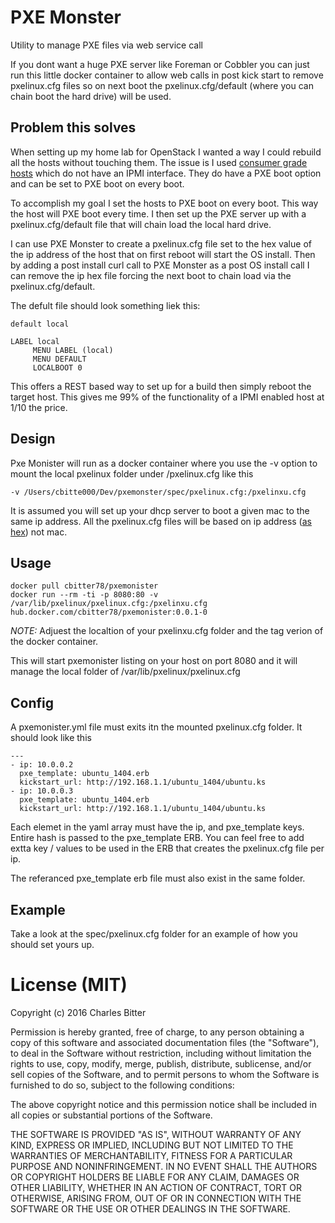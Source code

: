 # PXE Monster

Utility to manage PXE files via web service call

If you dont want a huge PXE server like Foreman or Cobbler you can just run this little docker container to allow web calls in post kick start to remove pxelinux.cfg files so on next boot the pxelinux.cfg/default (where you can chain boot the hard drive) will be used.


## Problem this solves

When setting up my home lab for OpenStack I wanted a way I could rebuild all the hosts without touching them.  The issue is I used [consumer grade hosts](http://www.amazon.com/Gigabyte-i3-4010U-Barebones-Thickness-GB-BXi3H-4010/dp/B00I05NH9S?ie=UTF8&psc=1&redirect=true&ref_=oh_aui_detailpage_o08_s01) which do not have an IPMI interface.  They do have a PXE boot option and can be set to PXE boot on every boot.  

To accomplish my goal I set the hosts to PXE boot on every boot.   This way the host will PXE boot every time.  I then set up the PXE server up with a pxelinux.cfg/default file that will chain load the local hard drive.   

I can use PXE Monster to create a pxelinux.cfg file set to the hex value of the ip address of the host that on first reboot will start the OS install.  Then by adding a post install curl call to PXE Monster as a post OS install call I can remove the ip hex file forcing the next boot to chain load via the pxelinux.cfg/default.

The defult file should look something liek this:

```
default local

LABEL local
     MENU LABEL (local)
     MENU DEFAULT
     LOCALBOOT 0

```

This offers a REST based way to set up for a build then simply reboot the target host.   This gives me 99% of the functionality of a IPMI enabled host at 1/10 the price.


## Design

Pxe Monister will run as a docker container where you use the -v option to mount the local pxelinux folder under /pxelinux.cfg like this

```
-v /Users/cbitte000/Dev/pxemonster/spec/pxelinux.cfg:/pxelinxu.cfg
```

It is assumed you will set up your dhcp server to boot a given mac to the same ip address.  All the pxelinux.cfg files will be based on ip address ([as hex](http://www.syslinux.org/wiki/index.php?title=PXELINUX#Configuration)) not mac.  


## Usage

```
docker pull cbitter78/pxemonister
docker run --rm -ti -p 8080:80 -v /var/lib/pxelinux/pxelinux.cfg:/pxelinxu.cfg hub.docker.com/cbitter78/pxemonister:0.0.1-0

```

*NOTE:* Adjuest the localtion of your pxelinxu.cfg folder and the tag verion of the docker container. 

This will start pxemonister listing on your host on port 8080 and it will manage the local folder of /var/lib/pxelinux/pxelinux.cfg

## Config

A pxemonister.yml file must exits itn the mounted pxelinux.cfg folder.  It should look like this

```
---
- ip: 10.0.0.2
  pxe_template: ubuntu_1404.erb
  kickstart_url: http://192.168.1.1/ubuntu_1404/ubuntu.ks
- ip: 10.0.0.3
  pxe_template: ubuntu_1404.erb
  kickstart_url: http://192.168.1.1/ubuntu_1404/ubuntu.ks

```

Each elemet in the yaml array must have the ip, and pxe_template keys.  Entire hash is passed to the pxe_template ERB.  You can feel free to add extta key / values to be used in the ERB that creates the pxelinux.cfg file per ip.

The referanced pxe_template erb file must also exist in the same folder.


## Example

Take a look at the spec/pxelinux.cfg folder for an example of how you should set yours up.


# License (MIT)

Copyright (c) 2016 Charles Bitter 

Permission is hereby granted, free of charge, to any person obtaining a copy of this software and associated documentation files (the "Software"), to deal in the Software without restriction, including without limitation the rights to use, copy, modify, merge, publish, distribute, sublicense, and/or sell copies of the Software, and to permit persons to whom the Software is furnished to do so, subject to the following conditions:

The above copyright notice and this permission notice shall be included in all copies or substantial portions of the Software.

THE SOFTWARE IS PROVIDED "AS IS", WITHOUT WARRANTY OF ANY KIND, EXPRESS OR IMPLIED, INCLUDING BUT NOT LIMITED TO THE WARRANTIES OF MERCHANTABILITY, FITNESS FOR A PARTICULAR PURPOSE AND NONINFRINGEMENT. IN NO EVENT SHALL THE AUTHORS OR COPYRIGHT HOLDERS BE LIABLE FOR ANY CLAIM, DAMAGES OR OTHER LIABILITY, WHETHER IN AN ACTION OF CONTRACT, TORT OR OTHERWISE, ARISING FROM, OUT OF OR IN CONNECTION WITH THE SOFTWARE OR THE USE OR OTHER DEALINGS IN THE SOFTWARE.